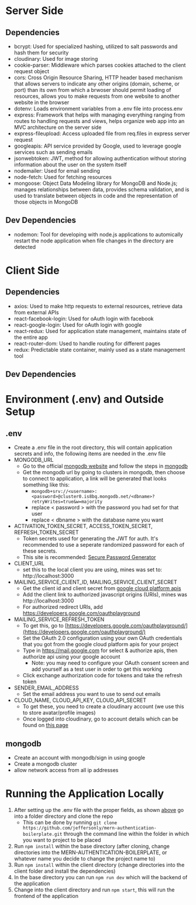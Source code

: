 # Server Side
## Dependencies
- bcrypt: Used for specialized hashing, utilized to salt passwords and hash them for security
- cloudinary: Used for image storing 
- cookie-parser: Middleware which parses cookies attached to the client request object
- cors: Cross Origin Resource Sharing, HTTP header based mechanism that allows servers to indicate any other origins (domain, scheme, or port) than its own from which a brwoser should permit loading of resources, allows you to make requests from one website to another website in the browser
- dotenv: Loads environment variables from a .env file into process.env
- express: Framework that helps with managing everything ranging from routes to handling requests and views, helps organize web app into an MVC architecture on the server side
- express-fileupload: Access uploaded file from req.files in express server request
- googleapis: API service provided by Google, used to leverage google services such as sending emails
- jsonwebtoken: JWT, method for allowing authentication without storing information about the user on the system itself
- nodemailer: Used for email sending
- node-fetch: Used for fetching resources
- mongoose: Object Data Modeling library for MongoDB and Node.js; manages relationships between data, provides schema validation, and is used to translate between objects in code and the representation of those objects in MongoDB
## Dev Dependencies
- nodemon: Tool for developing with node.js applications to automically restart the node application when file changes in the directory are detected 


# Client Side
## Dependencies
- axios: Used to make http requests to external resources, retrieve data from external APIs
- react-facebook-login: Used for oAuth login with facebook
- react-google-login: Used for oAuth login with google
- react-redux:  Used for application state management, maintains state of the entire app
- react-router-dom: Used to handle routing for different pages
- redux: Predictable state container, mainly used as a state management tool
## Dev Dependencies


# Environment (.env) and Outside Setup
## .env 
- Create a .env file in the root directory, this will contain application secrets and info, the following items are needed in the .env file
- MONGODB_URL
    - Go to the official [mongodb website](https://www.mongodb.com/) and follow the steps in [mongodb](#mongodb)
    - Get the mongodb url by going to clusters in mongodb, then choose to connect to application, a link will be generated that looks something like this:
        - ```mongodb+srv://<username>:<password>@cluster0.is8bq.mongodb.net/<dbname>?retryWrites=true&w=majority``` 
        - replace < password > with the password you had set for that user
        - replace < dbname > with the database name you want 
- ACTIVATION_TOKEN_SECRET, ACCESS_TOKEN_SECRET, REFRESH_TOKEN_SECRET
    - Token secrets used for generating the JWT for auth. It's recommended to use a seperate randomized password for each of these secrets.
    - This site is recommended: [Secure Password Generator](https://passwordsgenerator.net/)
- CLIENT_URL
    - set this to the local client you are using, mines was set to: http://localhost:3000
- MAILING_SERVICE_CLIENT_ID, MAILING_SERVICE_CLIENT_SECRET
    - Get the client id and client secret from [google cloud platform apis](https://console.cloud.google.com/apis/dashboard)
    - Add the client link to authorized javascript origins (URIs), mines was http://localhost:3000
    - For authorized redirect URIs, add https://developers.google.com/oauthplayground
- MAILING_SERVICE_REFRESH_TOKEN
    - To get this, go to [https://developers.google.com/oauthplayground/](https://developers.google.com/oauthplayground/)
    - Set the OAuth 2.0 configuration using your own OAuth credentials that you got from the google cloud platform apis for your project
    - Type in https://mail.google.com for select & authorize apis, then authorize api using your google account
        - Note: you may need to configure your OAuth consent screen and add yourself as a test user in order to get this working
    - Click exchange authorization code for tokens and take the refresh token
- SENDER_EMAIL_ADDRESS
    - Set the email address you want to use to send out emails 
- CLOUD_NAME, CLOUD_API_KEY, CLOUD_API_SECRET
    - To get these, you need to create a cloudinary account (we use this to store avatar/profile images)
    - Once logged into cloudinary, go to account details which can be found on [this page](https://cloudinary.com/console/)


## mongodb
- Create an account with mongodb/sign in using google
- Create a mongodb cluster
- allow network access from all ip addresses 

# Running the Application Locally
1. After setting up the .env file with the proper fields, as shown [above](#.env) go into a folder directory and clone the repo
    - This can be done by running ```git clone https://github.com/jeffersonly/mern-authentication-boilerplate.git``` through the command line within the folder in which you want to project to be placed
2. Run ```npm install``` within the base directory (after cloning, change directories into the MERN-AUTHENTICATION-BOILERPLATE, or whatever name you decide to change the project name to)
3. Run ```npm install``` within the client directory (change directories into the client folder and install the dependencies)
4. In the base directory you can run ```npm run dev``` which will the backend of the application
5. Change into the client directory and run ```npm start```, this will run the frontend of the application
